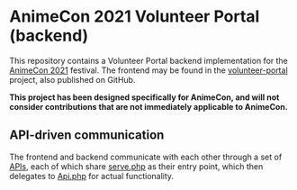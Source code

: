 AnimeCon 2021 Volunteer Portal (backend)
===
This repository contains a Volunteer Portal backend implementation for the [AnimeCon 2021](https://www.animecon.nl/) festival. The frontend may be found in the [volunteer-portal](https://github.com/AnimeNL/volunteer-portal) project, also published on GitHub.

**This project has been designed specifically for AnimeCon, and will not consider contributions that are not immediately applicable to AnimeCon.**

## API-driven communication
The frontend and backend communicate with each other through a set of [APIs](https://github.com/AnimeNL/volunteer-portal/blob/master/API.md), each of which share [serve.php](api/serve.php) as their entry point, which then delegates to [Api.php](api/anime/Api.php) for actual functionality.
